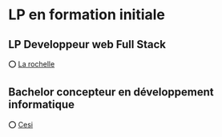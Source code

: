 # LP en formation initiale

## LP Developpeur web Full Stack

:o: [La rochelle](https://formations.univ-larochelle.fr/lp-developpeur-web-full-stack)

## Bachelor concepteur en développement informatique

:o: [Cesi](https://www.cesi.fr/formation/bachelor-concepteur-trice-developpeur-se-informatique-2498869/)